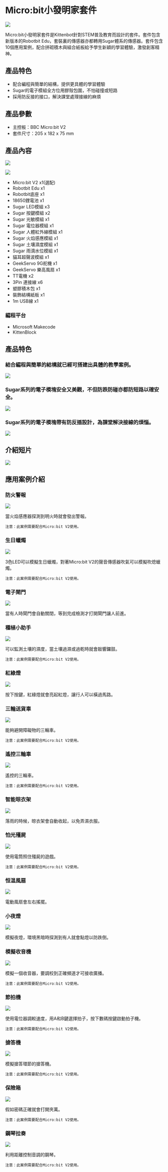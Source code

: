 # Micro:bit小發明家套件

![](./images/2_notext.jpg)

Micro:bit小發明家套件是Kittenbot針對STEM普及教育而設計的套件。套件包含新版本的Robotbit Edu，套裝裏的傳感器亦都轉用Sugar體系的傳感器。套件包含10個應用案例，配合拼砌積木與組合紙板給予學生新穎的學習體驗，激發創客精神。

## 產品特色

- 配合編程與簡單的結構，提供更具體的學習體驗
- Sugar的電子模組全方位用膠殼包圍，不怕碰撞或短路
- 採用防反接的接口，解決課堂處理接線的麻煩

## 產品參數

- 主控板：BBC Micro:bit V2
- 套件尺寸：205 x 182 x 75 mm

## 產品內容

![](./images/1.png)

![](./images/content.png)

- Micro:bit V2 x1(選配)
- Robotbit Edu x1
- Robotbit底座 x1
- 18650鋰電池 x1
- Sugar LED模組 x3
- Sugar 按鍵模組 x2
- Sugar 光敏模組 x1
- Sugar 電位器模組 x1
- Sugar 人體紅外線模組 x1
- Sugar 火焰感應模組 x1
- Sugar 土壤濕度模組 x1
- Sugar 雨滴水位模組 x1
- 貓耳超聲波模組 x1
- GeekServo 9G舵機 x1
- GeekServo 樂高風扇 x1
- TT電機 x2
- 3Pin 連接線 x6
- 塑膠積木包 x1
- 裝飾結構紙板 x1
- 1m USB線 x1

### 編程平台
- Microsoft Makecode
- KittenBlock

## 產品特色

### 結合編程與簡單的結構就已經可搭建出具體的教學案例。

![](./images/13.png)

### Sugar系列的電子模塊安全又美觀，不但防跌防碰亦都防短路以確安全。

![](./images/12.png)

### Sugar系列的電子模塊帶有防反插設計，為課堂解決接線的煩惱。

![](./images/14.png)

## 介紹短片

[![](images/video.png)](https://youtu.be/JaBa2EcIPDU)

## 應用案例介紹

### 防火警報

![](./images/firealarm.png)

當火焰感應器探測到明火時就會發出警報。

    注意：此案例需要配合Micro:bit V2使用。

### 生日蠟燭

![](./images/candle.png)

3色LED可以模擬生日蠟燭，對著Micro:bit V2的聲音傳感器吹氣可以模擬吹熄蠟燭。

    注意：此案例需要配合Micro:bit V2使用。

### 電子閘門

![](./images/gate.png)

當有人時閘門會自動關閉，等到完成檢測才打開閘門讓人前進。

### 種植小助手

![](./images/plant.png)

可以監測土壤的濕度，當土壤過濕或過乾時就會敲響鑼鼓。

    注意：此案例需要配合Micro:bit V2使用。

### 紅綠燈

![](./images/trafficlight.png)

按下按鍵，紅綠燈就會亮起紅燈，讓行人可以橫過馬路。

### 三輪送貨車

![](./images/kart.png)

能夠避開障礙物的三輪車。

    注意：此案例需要配合Micro:bit V2使用。

### 遙控三輪車

![](./images/kart.png)

遙控的三輪車。

    注意：此案例需要配合Micro:bit V2使用。

### 智能晾衣架

![](./images/hanger.png)

落雨的時候，晾衣架會自動收起，以免弄濕衣服。

### 怕光殭屍

![](./images/zombie.png)

使用電筒照住殭屍的遊戲。

    注意：此案例需要配合Micro:bit V2使用。

### 恒温風扇

![](./images/fan.png)

電動風扇會左右搖擺。

### 小夜燈

![](./images/nightlight.png)

模擬夜燈，環境黑暗時探測到有人就會點燈以防跌倒。

### 模擬收音機

![](./images/broadcast.png)

模擬一個收音器，要調校到正確頻道才可接收廣播。

    注意：此案例需要配合Micro:bit V2使用。

### 節拍機

![](./images/rhythm.png)

使用電位器調較速度，用A和B鍵選擇拍子，按下數碼按鍵啟動拍子機。

    注意：此案例需要配合Micro:bit V2使用。

### 搶答機

![](./images/quiz.png)

模擬搶答環節的搶答機。

    注意：此案例需要配合Micro:bit V2使用。

### 保險箱

![](./images/safe.png)

假如密碼正確就會打開夾萬。

    注意：此案例需要配合Micro:bit V2使用。

### 鋼琴拉奏

![](./images/piano.png)

利用距離控制音調的鋼琴。

    注意：此案例需要配合Micro:bit V2使用。